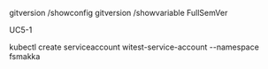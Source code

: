 gitversion /showconfig
gitversion /showvariable FullSemVer

UC5-1

kubectl create serviceaccount witest-service-account --namespace fsmakka